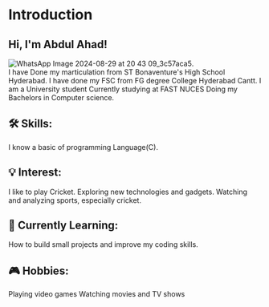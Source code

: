 # **Introduction**
## Hi, I'm Abdul Ahad!
![WhatsApp Image 2024-08-29 at 20 43 09_3c57aca5](https://github.com/user-attachments/assets/2e7144df-006e-46f2-ba43-cda51d4ad92a).\
I have Done my marticulation from ST Bonaventure's High School Hyderabad. 
I have done my FSC from FG degree College Hyderabad Cantt. 
I am a University student Currently studying at FAST NUCES Doing my Bachelors in Computer science.
## 🛠️ Skills:
I know a basic of programming Language(C).
## 💡 Interest:
I like to play Cricket.
Exploring new technologies and gadgets.
Watching and analyzing sports, especially cricket.
## 🌱 Currently Learning:
How to build small projects and improve my coding skills.
## 🎮 Hobbies:
Playing video games
Watching movies and TV shows
